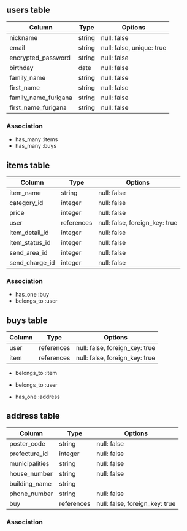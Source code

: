 ## users table

| Column               | Type   | Options                   |
|----------------------|--------|---------------------------|
| nickname             | string | null: false               |
| email                | string | null: false, unique: true |
| encrypted_password   | string | null: false               |
| birthday             | date   | null: false               |
| family_name          | string | null: false               |
| first_name           | string | null: false               |
| family_name_furigana | string | null: false               |
| first_name_furigana  | string | null: false               |

### Association

* has_many :items
* has_many :buys

## items table

| Column              | Type       | Options                           |
|---------------------|------------|-----------------------------------|
| item_name           | string     | null: false                       |
| category_id         | integer    | null: false                       |
| price               | integer    | null: false                       |
| user                | references | null: false, foreign_key: true    |
| item_detail_id      | integer    | null: false                       |
| item_status_id      | integer    | null: false                       |
| send_area_id        | integer    | null: false                       |
| send_charge_id      | integer    | null: false                       |

 ### Association

* has_one :buy
* belongs_to :user

## buys table

| Column    | Type       | Options                           |
|-----------|------------|-----------------------------------|
| user      | references | null: false, foreign_key: true    |
| item      | references | null: false, foreign_key: true    |

- belongs_to :item

- belongs_to :user
- has_one :address



## address table

| Column         | Type       | Options                        |
|----------------|------------|--------------------------------|
| poster_code    | string     | null: false                    |
| prefecture_id  | integer    | null: false                    |
| municipalities | string     | null: false                    |
| house_number   | string     | null: false                    |
| building_name  | string     |                                |
| phone_number   | string     | null: false                    |
| buy            | references | null: false, foreign_key: true |

### Association



